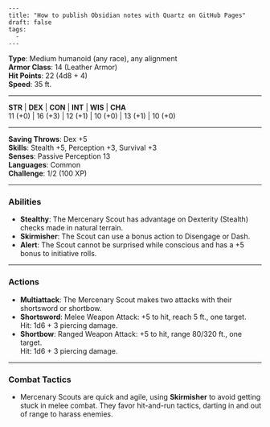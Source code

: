 ```
---
title: "How to publish Obsidian notes with Quartz on GitHub Pages"
draft: false
tags:
  - 
---
```
**Type**: Medium humanoid (any race), any alignment  
**Armor Class**: 14 (Leather Armor)  
**Hit Points**: 22 (4d8 + 4)  
**Speed**: 35 ft.

---

**STR** | **DEX** | **CON** | **INT** | **WIS** | **CHA**  
11 (+0) | 16 (+3) | 12 (+1) | 10 (+0) | 13 (+1) | 10 (+0)

---

**Saving Throws**: Dex +5  
**Skills**: Stealth +5, Perception +3, Survival +3  
**Senses**: Passive Perception 13  
**Languages**: Common  
**Challenge**: 1/2 (100 XP)

---

### **Abilities**

- **Stealthy**: The Mercenary Scout has advantage on Dexterity (Stealth) checks made in natural terrain.
- **Skirmisher**: The Scout can use a bonus action to Disengage or Dash.
- **Alert**: The Scout cannot be surprised while conscious and has a +5 bonus to initiative rolls.

---

### **Actions**

- **Multiattack**: The Mercenary Scout makes two attacks with their shortsword or shortbow.
- **Shortsword**: Melee Weapon Attack: +5 to hit, reach 5 ft., one target.  
    Hit: 1d6 + 3 piercing damage.
- **Shortbow**: Ranged Weapon Attack: +5 to hit, range 80/320 ft., one target.  
    Hit: 1d6 + 3 piercing damage.

---

### **Combat Tactics**

- Mercenary Scouts are quick and agile, using **Skirmisher** to avoid getting stuck in melee combat. They favor hit-and-run tactics, darting in and out of range to harass enemies.
